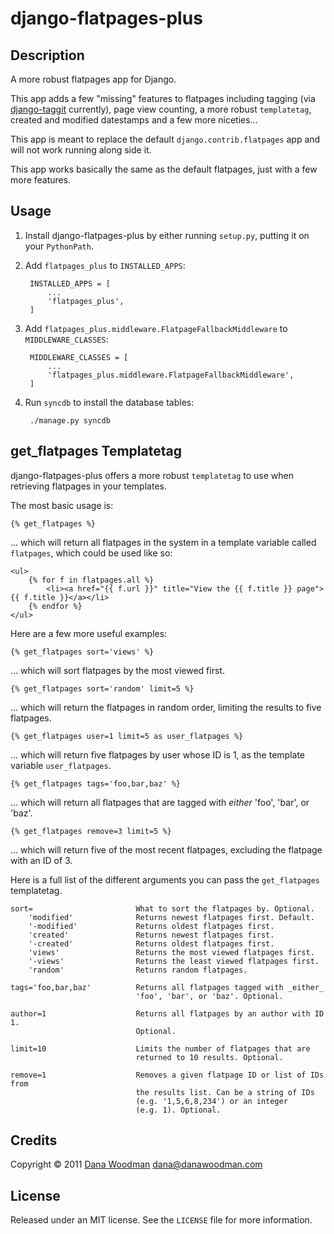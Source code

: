 # django-flatpages-plus

## Description

A more robust flatpages app for Django.

This app adds a few "missing" features to flatpages including tagging (via [django-taggit][] currently), page view counting, a more robust `templatetag`, created and modified datestamps and a few more niceties... 

This app is meant to replace the default `django.contrib.flatpages` app and will not work running along side it.

This app works basically the same as the default flatpages, just with a few more features.


## Usage

1. Install django-flatpages-plus by either running `setup.py`, putting it on your `PythonPath`.

1. Add `flatpages_plus` to `INSTALLED_APPS`:

        INSTALLED_APPS = [
            ...
            'flatpages_plus',
        ]

1. Add `flatpages_plus.middleware.FlatpageFallbackMiddleware` to `MIDDLEWARE_CLASSES`:

        MIDDLEWARE_CLASSES = [
            ...
            'flatpages_plus.middleware.FlatpageFallbackMiddleware',
        ]

1. Run `syncdb` to install the database tables:

        ./manage.py syncdb

## get_flatpages Templatetag

django-flatpages-plus offers a more robust `templatetag` to use when retrieving flatpages in your templates.

The most basic usage is:

    {% get_flatpages %}

... which will return all flatpages in the system in a template variable called `flatpages`, which could be used like so:

    <ul>
        {% for f in flatpages.all %}
            <li><a href="{{ f.url }}" title="View the {{ f.title }} page">{{ f.title }}</a></li>
        {% endfor %}
    </ul>

Here are a few more useful examples:

    {% get_flatpages sort='views' %}

... which will sort flatpages by the most viewed first.

    {% get_flatpages sort='random' limit=5 %}

... which will return the flatpages in random order, limiting the results to five flatpages.

    {% get_flatpages user=1 limit=5 as user_flatpages %}

... which will return five flatpages by user whose ID is 1, as the template variable `user_flatpages`.

    {% get_flatpages tags='foo,bar,baz' %}

... which will return all flatpages that are tagged with *either* 'foo', 'bar', or 'baz'.

    {% get_flatpages remove=3 limit=5 %}

... which will return five of the most recent flatpages, excluding the flatpage with an ID of 3.

Here is a full list of the different arguments you can pass the `get_flatpages` templatetag.

    sort=                       What to sort the flatpages by. Optional.
        'modified'              Returns newest flatpages first. Default.
        '-modified'             Returns oldest flatpages first.
        'created'               Returns newest flatpages first.
        '-created'              Returns oldest flatpages first.
        'views'                 Returns the most viewed flatpages first.
        '-views'                Returns the least viewed flatpages first.
        'random'                Returns random flatpages.
    
    tags='foo,bar,baz'          Returns all flatpages tagged with _either_      
                                'foo', 'bar', or 'baz'. Optional.
    
    author=1                    Returns all flatpages by an author with ID 1. 
                                Optional.
    
    limit=10                    Limits the number of flatpages that are 
                                returned to 10 results. Optional.
                                
    remove=1                    Removes a given flatpage ID or list of IDs from
                                the results list. Can be a string of IDs 
                                (e.g. '1,5,6,8,234') or an integer 
                                (e.g. 1). Optional.


## Credits

Copyright &copy; 2011 [Dana Woodman][] <dana@danawoodman.com>


## License

Released under an MIT license. See the `LICENSE` file for more information.


[django-taggit]: https://github.com/alex/django-taggit "View django-taggit on GitHub"
[Dana Woodman]: http://www.danawoodman.com/ "View Dana's website"
